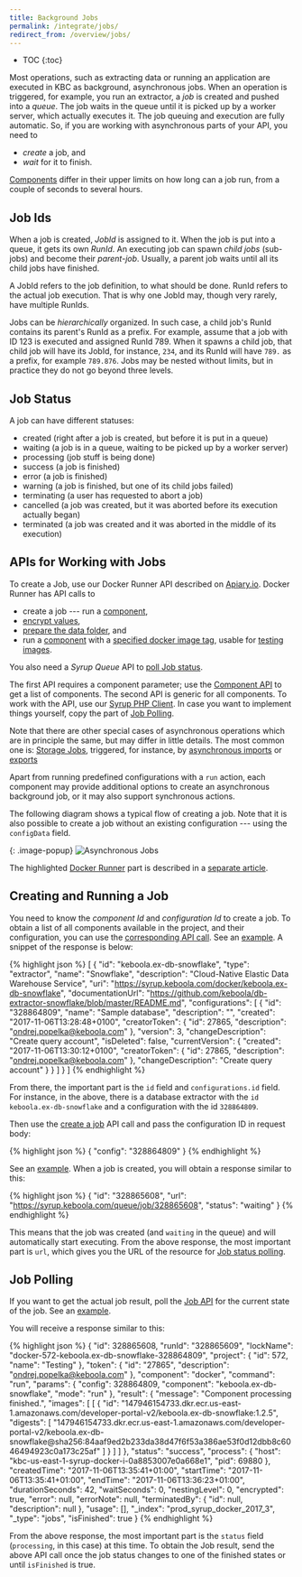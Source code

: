 ```yaml
---
title: Background Jobs
permalink: /integrate/jobs/
redirect_from: /overview/jobs/
---
```


* TOC
{:toc}

Most operations, such as extracting data or running an application are executed in KBC as
background, asynchronous jobs. When an operation is triggered, for example, you run an extractor, a
*job* is created and pushed into a *queue*. The job waits in the queue until it is picked up by a worker
server, which actually executes it. The job queuing and execution are fully automatic.
So, if you are working with asynchronous parts of your API, you need to

- *create* a job, and
- *wait* for it to finish.

[Components](/overview/) differ in their upper limits on how long can a job run,
from a couple of seconds to several hours.

## Job Ids
When a job is created, *JobId* is assigned to it. When the job is put into a queue, it gets its own *RunId*.
An executing job can spawn *child jobs* (sub-jobs) and become their *parent-job*.
Usually, a parent job waits until all its child jobs have finished.

A JobId refers to the job definition, to what should be done. RunId refers to the actual job execution. That is why
one JobId may, though very rarely, have multiple RunIds.

Jobs can be *hierarchically* organized.
In such case, a child job's RunId contains its parent's RunId as a prefix.
For example, assume that a job with ID 123 is executed and assigned RunId 789.
When it spawns a child job, that child job will have its JobId, for instance, `234`, and its RunId will have `789.` as a prefix,
for example `789.876`. Jobs may be nested without limits, but in practice they do not go beyond three levels.

## Job Status
A job can have different statuses:

- created (right after a job is created, but before it is put in a queue)
- waiting (a job is in a queue, waiting to be picked up by a worker server)
- processing (job stuff is being done)
- success (a job is finished)
- error (a job is finished)
- warning (a job is finished, but one of its child jobs failed)
- terminating (a user has requested to abort a job)
- cancelled (a job was created, but it was aborted before its execution actually began)
- terminated (a job was created and it was aborted in the middle of its execution)

## APIs for Working with Jobs
To create a Job, use our Docker Runner API described on [Apiary.io](https://kebooladocker.docs.apiary.io/#). Docker Runner
has API calls to

- create a job --- run a [component](/extend/component/),
- [encrypt values](/overview/encryption/),
- [prepare the data folder](/extend/component/running/#preparing-the-data-folder), and
- run a [component](/extend/component/) with a [specified docker image tag](https://kebooladocker.docs.apiary.io/#reference/run/create-a-job-with-image/run-job), usable for [testing images](/extend/component/deployment/#test-live-configurations).

You also need a *Syrup Queue* API to [poll Job status](https://syrupqueue.docs.apiary.io/#reference/jobs/job/view-job-detail).

The first API requires a component parameter; use the [Component API](https://keboola.docs.apiary.io/#reference/component-configurations/list-components/get-components)
to get a list of components.
The second API is generic for all components. To work with the API, use our
[Syrup PHP Client](https://github.com/keboola/syrup-php-client). In case you want to implement things
yourself, copy the part of [Job Polling](https://github.com/keboola/syrup-php-client/blob/master/src/Keboola/Syrup/Client.php#L328).

Note that there are other special cases of asynchronous operations which are
in principle the same, but may differ in little details. The most common one is:
[Storage Jobs](https://keboola.docs.apiary.io/#reference/jobs/manage-jobs/job-detail), triggered, for instance, by
[asynchronous imports](https://keboola.docs.apiary.io/#reference/tables/create-table-asynchronously/create-new-table-from-csv-file-asynchronously)
or [exports](https://keboola.docs.apiary.io/#reference/tables/unload-data-asynchronously/asynchronous-export)

Apart from running predefined configurations with a `run` action, each component may
provide additional options to create an asynchronous background job, or it may also support synchronous actions.

The following diagram shows a typical flow of creating a job. Note that it is also possible to create a job without an existing
configuration --- using the `configData` field.

{: .image-popup}
![Asynchronous Jobs](/integrate/jobs/async-jobs.svg)

The highlighted [Docker Runner](/extend/docker-runner) part is described in a [separate article](/extend/docker-runner).

## Creating and Running a Job
You need to know the *component Id* and *configuration Id* to create a job. To obtain a list of all components available
in the project, and their configuration, you can use the
[corresponding API call](https://keboola.docs.apiary.io/#reference/component-configurations/list-components/get-components).
See an [example](https://documenter.getpostman.com/view/3086797/kbc-samples/77h845D?version=latest#9b9f3e7b-de3b-4c90-bad6-a8760e3852eb).
A snippet of the response is below:

{% highlight json %}
[
  {
    "id": "keboola.ex-db-snowflake",
    "type": "extractor",
    "name": "Snowflake",
    "description": "Cloud-Native Elastic Data Warehouse Service",
    "uri": "https://syrup.keboola.com/docker/keboola.ex-db-snowflake",
    "documentationUrl": "https://github.com/keboola/db-extractor-snowflake/blob/master/README.md",
    "configurations": [
      {
        "id": "328864809",
        "name": "Sample database",
        "description": "",
        "created": "2017-11-06T13:28:48+0100",
        "creatorToken": {
          "id": 27865,
          "description": "ondrej.popelka@keboola.com"
        },
        "version": 3,
        "changeDescription": "Create query account",
        "isDeleted": false,
        "currentVersion": {
          "created": "2017-11-06T13:30:12+0100",
          "creatorToken": {
            "id": 27865,
            "description": "ondrej.popelka@keboola.com"
          },
          "changeDescription": "Create query account"
        }
      }
    ]
  }
]
{% endhighlight %}

From there, the important part is the `id` field and `configurations.id` field. For instance, in the
above, there is a database extractor with the `id` `keboola.ex-db-snowflake` and a
configuration with the id `328864809`.

Then use the [create a job](https://kebooladocker.docs.apiary.io/#reference/run/create-a-job/run-job)
API call and pass the configuration ID in request body:

{% highlight json %}
{
    "config": "328864809"
}
{% endhighlight %}

See an [example](https://documenter.getpostman.com/view/3086797/kbc-samples/77h845D?version=latest#9b9f3e7b-de3b-4c90-bad6-a8760e3852eb).
When a job is created, you will obtain a response similar to this:

{% highlight json %}
{
    "id": "328865608",
    "url": "https://syrup.keboola.com/queue/job/328865608",
    "status": "waiting"
}
{% endhighlight %}

This means that the job was created (and `waiting` in the queue) and will automatically start executing.
From the above response, the most important part is `url`, which gives you the URL of the resource for
[Job status polling](https://en.wikipedia.org/wiki/Polling_(computer_science)).

## Job Polling
If you want to get the actual job result, poll the [Job API](https://syrupqueue.docs.apiary.io/#reference/jobs/job/view-job-detail)
for the current state of the job. See an [example](https://documenter.getpostman.com/view/3086797/kbc-samples/77h845D?version=latest#9b9f3e7b-de3b-4c90-bad6-a8760e3852eb).

You will receive a response similar to this:

{% highlight json %}
{
  "id": 328865608,
  "runId": "328865609",
  "lockName": "docker-572-keboola.ex-db-snowflake-328864809",
  "project": {
    "id": 572,
    "name": "Testing"
  },
  "token": {
    "id": "27865",
    "description": "ondrej.popelka@keboola.com"
  },
  "component": "docker",
  "command": "run",
  "params": {
    "config": 328864809,
    "component": "keboola.ex-db-snowflake",
    "mode": "run"
  },
  "result": {
    "message": "Component processing finished.",
    "images": [
      [
        {
          "id": "147946154733.dkr.ecr.us-east-1.amazonaws.com/developer-portal-v2/keboola.ex-db-snowflake:1.2.5",
          "digests": [
            "147946154733.dkr.ecr.us-east-1.amazonaws.com/developer-portal-v2/keboola.ex-db-snowflake@sha256:84aaf9ed2b233da38d47f6f53a386ae53f0d12dbb8c6046494923c0a173c25af"
          ]
        }
      ]
    ]
  },
  "status": "success",
  "process": {
    "host": "kbc-us-east-1-syrup-docker-i-0a8853007e0a668e1",
    "pid": 69880
  },
  "createdTime": "2017-11-06T13:35:41+01:00",
  "startTime": "2017-11-06T13:35:41+01:00",
  "endTime": "2017-11-06T13:36:23+01:00",
  "durationSeconds": 42,
  "waitSeconds": 0,
  "nestingLevel": 0,
  "encrypted": true,
  "error": null,
  "errorNote": null,
  "terminatedBy": {
    "id": null,
    "description": null
  },
  "usage": [],
  "_index": "prod_syrup_docker_2017_3",
  "_type": "jobs",
  "isFinished": true
}
{% endhighlight %}

From the above response, the most important part is the `status` field (`processing`, in this case)
at this time. To obtain the Job result, send the above API call once the job status changes
to one of the finished states or until `isFinished` is true.
